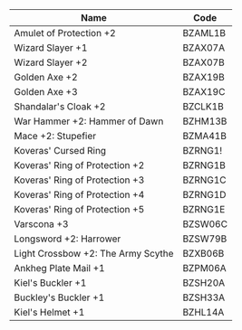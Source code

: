 
| Name                               | Code    |
| ---------------------------------- | ------- |
| Amulet of Protection +2            | BZAML1B |
| Wizard Slayer +1                   | BZAX07A |
| Wizard Slayer +2                   | BZAX07B |
| Golden Axe +2                      | BZAX19B |
| Golden Axe +3                      | BZAX19C |
| Shandalar's Cloak +2               | BZCLK1B |
| War Hammer +2: Hammer of Dawn      | BZHM13B |
| Mace +2: Stupefier                 | BZMA41B |
| Koveras' Cursed Ring               | BZRNG1! |
| Koveras' Ring of Protection +2     | BZRNG1B |
| Koveras' Ring of Protection +3     | BZRNG1C |
| Koveras' Ring of Protection +4     | BZRNG1D |
| Koveras' Ring of Protection +5     | BZRNG1E |
| Varscona +3                        | BZSW06C |
| Longsword +2: Harrower             | BZSW79B |
| Light Crossbow +2: The Army Scythe | BZXB06B |
| Ankheg Plate Mail +1               | BZPM06A |
| Kiel's Buckler +1                  | BZSH20A |
| Buckley's Buckler +1               | BZSH33A |
| Kiel's Helmet +1                   | BZHL14A |